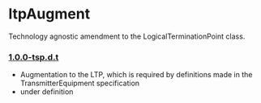# ltpAugment
Technology agnostic amendment to the LogicalTerminationPoint class.

### [1.0.0-tsp.d.t](../../tree/tsp)
- Augmentation to the LTP, which is required by definitions made in the TransmitterEquipment specification
- under definition

